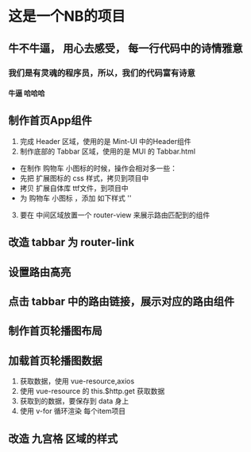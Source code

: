 # 这是一个NB的项目

## 牛不牛逼， 用心去感受， 每一行代码中的诗情雅意

### 我们是有灵魂的程序员，所以，我们的代码富有诗意

#### 牛逼 哈哈哈

## 制作首页App组件
1. 完成 Header 区域，使用的是 Mint-UI 中的Header组件
2. 制作底部的 Tabbar 区域，使用的是 MUI 的 Tabbar.html
 + 在制作 购物车 小图标的时候，操作会相对多一些：
 + 先把 扩展图标的 css 样式，拷贝到项目中
 + 拷贝 扩展自体库 ttf文件，到项目中
 + 为 购物车 小图标 ，添加 如下样式 ''
3. 要在 中间区域放置一个 router-view 来展示路由匹配到的组件

## 改造 tabbar 为 router-link

## 设置路由高亮

## 点击 tabbar 中的路由链接，展示对应的路由组件

## 制作首页轮播图布局

## 加载首页轮播图数据

1. 获取数据，使用 vue-resource,axios
2. 使用 vue-resource 的 this.$http.get 获取数据
3. 获取到的数据，要保存到 data 身上
4. 使用 v-for 循环渲染 每个item项目

## 改造 九宫格 区域的样式